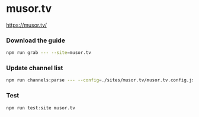 # musor.tv

https://musor.tv/

### Download the guide

```sh
npm run grab --- --site=musor.tv
```

### Update channel list

```sh
npm run channels:parse --- --config=./sites/musor.tv/musor.tv.config.js --output=./sites/musor.tv/musor.tv.channels.xml
```

### Test

```sh
npm run test:site musor.tv
```
